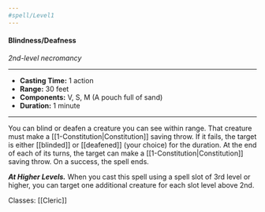 ```yaml
---
#spell/Level1
---
```

#### Blindness/Deafness
*2nd-level necromancy*
___
- **Casting Time:** 1 action
- **Range:** 30 feet
- **Components:** V, S, M (A pouch full of sand)
- **Duration:** 1 minute
---
You can blind or deafen a creature you can see within range. That creature must make a [[1-Constitution|Constitution]] saving throw. If it fails, the target is either [[blinded]] or [[deafened]] (your choice) for the duration. At the end of each of its turns, the target can make a [[1-Constitution|Constitution]] saving throw. On a success, the spell ends.

***At Higher Levels.*** When you cast this spell using a spell slot of 3rd level or higher, you can target one additional creature for each slot level above 2nd.

Classes: [[Cleric]]
